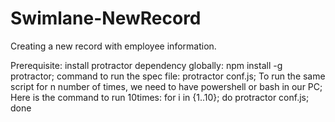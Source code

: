 # Swimlane-NewRecord
Creating a new record with employee information.
 
Prerequisite:
install protractor dependency globally: npm install -g protractor;
command to run the spec file: protractor conf.js;
To run the same script for n number of times, we need to have powershell or bash in our PC;
Here is the command to run 10times: for i in {1..10}; do protractor conf.js; done